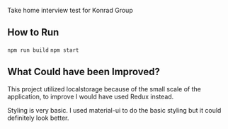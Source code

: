 Take home interview test for Konrad Group

## How to Run

`npm run build`
`npm start`

## What Could have been Improved?

This project utilized localstorage because of the small scale of the application,
to improve I would have used Redux instead.

Styling is very basic. I used material-ui to do the basic styling but it could definitely
look better.
